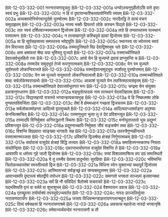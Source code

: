 BR-12-03-332-001  	नरनारायणावूचतुः
BR-12-03-332-001a	धन्योऽस्यनुगृहीतोऽसि यत्ते दृष्टः स्वयं प्रभुः
BR-12-03-332-001c	न हि तं दृष्टवान्कश्चित्पद्मयोनिरपि स्वयम्
BR-12-03-332-002a	अव्यक्तयोनिर्भगवान्दुर्दर्शः पुरुषोत्तमः
BR-12-03-332-002c	नारदैतद्धि ते सत्यं वचनं समुदाहृतम्
BR-12-03-332-003a	नास्य भक्तैः प्रियतरो लोके कश्चन विद्यते
BR-12-03-332-003c	ततः स्वयं दर्शितवान्स्वमात्मानं द्विजोत्तम
BR-12-03-332-004a	तपो हि तप्यतस्तस्य यत्स्थानं परमात्मनः
BR-12-03-332-004c	न तत्सम्प्राप्नुते कश्चिदृते ह्यावां द्विजोत्तम
BR-12-03-332-005a	या हि सूर्यसहस्रस्य समस्तस्य भवेद्द्युतिः
BR-12-03-332-005c	स्थानस्य सा भवेत्तस्य स्वयं तेन विराजता
BR-12-03-332-006a	तस्मादुत्तिष्ठते विप्र देवाद्विश्वभुवः पतेः
BR-12-03-332-006c	क्षमा क्षमावतां श्रेष्ठ यया भूमिस्तु युज्यते
BR-12-03-332-007a	तस्माच्चोत्तिष्ठते देवात्सर्वभूतहितो रसः
BR-12-03-332-007c	आपो येन हि युज्यन्ते द्रवत्वं प्राप्नुवन्ति च
BR-12-03-332-008a	तस्मादेव समुद्भूतं तेजो रूपगुणात्मकम्
BR-12-03-332-008c	येन स्म युज्यते सूर्यस्ततो लोकान्विराजते
BR-12-03-332-009a	तस्माद्देवात्समुद्भूतः स्पर्शस्तु पुरुषोत्तमात्
BR-12-03-332-009c	येन स्म युज्यते वायुस्ततो लोकान्विवात्यसौ
BR-12-03-332-010a	तस्माच्चोत्तिष्ठते शब्दः सर्वलोकेश्वरात्प्रभोः
BR-12-03-332-010c	आकाशं युज्यते येन ततस्तिष्ठत्यसंवृतम्
BR-12-03-332-011a	तस्माच्चोत्तिष्ठते देवात्सर्वभूतगतं मनः
BR-12-03-332-011c	चन्द्रमा येन संयुक्तः प्रकाशगुणधारणः
BR-12-03-332-012a	षड्भूतोत्पादकं नाम तत्स्थानं वेदसञ्ज्ञितम्
BR-12-03-332-012c	विद्यासहायो यत्रास्ते भगवान्हव्यकव्यभुक्
BR-12-03-332-013a	ये हि निष्कल्मषा लोके पुण्यपापविवर्जिताः
BR-12-03-332-013c	तेषां वै क्षेममध्वानं गच्छतां द्विजसत्तम
BR-12-03-332-013e 	सर्वलोकतमोहन्ता आदित्यो द्वारमुच्यते
BR-12-03-332-014a	आदित्यदग्धसर्वाङ्गा अदृश्याः केनचित्क्वचित्
BR-12-03-332-014c	परमाणुभूता भूत्वा तु तं देवं प्रविशन्त्युत
BR-12-03-332-015a	तस्मादपि विनिर्मुक्ता अनिरुद्धतनौ स्थिताः
BR-12-03-332-015c	मनोभूतास्ततो भूयः प्रद्युम्नं प्रविशन्त्युत
BR-12-03-332-016a	प्रद्युम्नाच्चापि निर्मुक्ता जीवं सङ्कर्षणं तथा
BR-12-03-332-016c	विशन्ति विप्रप्रवराः साङ्ख्या भागवतैः सह
BR-12-03-332-017a	ततस्त्रैगुण्यहीनास्ते परमात्मानमञ्जसा
BR-12-03-332-017c	प्रविशन्ति द्विजश्रेष्ठ क्षेत्रज्ञं निर्गुणात्मकम्
BR-12-03-332-017e 	सर्वावासं वासुदेवं क्षेत्रज्ञं विद्धि तत्त्वतः
BR-12-03-332-018a	समाहितमनस्काश्च नियताः संयतेन्द्रियाः
BR-12-03-332-018c	एकान्तभावोपगता वासुदेवं विशन्ति ते
BR-12-03-332-019a	आवामपि च धर्मस्य गृहे जातौ द्विजोत्तम
BR-12-03-332-019c	रम्यां विशालामाश्रित्य तप उग्रं समास्थितौ
BR-12-03-332-020a	ये तु तस्यैव देवस्य प्रादुर्भावाः सुरप्रियाः
BR-12-03-332-020c	भविष्यन्ति त्रिलोकस्थास्तेषां स्वस्तीत्यतो द्विज
BR-12-03-332-021a	विधिना स्वेन युक्ताभ्यां यथापूर्वं द्विजोत्तम
BR-12-03-332-021c	आस्थिताभ्यां सर्वकृच्छ्रं व्रतं सम्यक्तदुत्तमम्
BR-12-03-332-022a	आवाभ्यामपि दृष्टस्त्वं श्वेतद्वीपे तपोधन
BR-12-03-332-022c	समागतो भगवता सञ्जल्पं कृतवान्यथा
BR-12-03-332-023a	सर्वं हि नौ संविदितं त्रैलोक्ये सचराचरे
BR-12-03-332-023c	यद्भविष्यति वृत्तं वा वर्तते वा शुभाशुभम्
BR-12-03-332-024  	वैशम्पायन उवाच
BR-12-03-332-024a	एतच्छ्रुत्वा तयोर्वाक्यं तपस्युग्रेऽभ्यवर्तत
BR-12-03-332-024c	नारदः प्राञ्जलिर्भूत्वा नारायणपरायणः
BR-12-03-332-025a	जजाप विधिवन्मन्त्रान्नारायणगतान्बहून्
BR-12-03-332-025c	दिव्यं वर्षसहस्रं हि नरनारायणाश्रमे
BR-12-03-332-026a	अवसत्स महातेजा नारदो भगवानृषिः
BR-12-03-332-026c	तमेवाभ्यर्चयन्देवं नरनारायणौ च तौ

